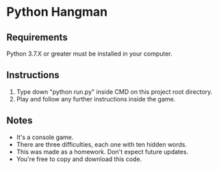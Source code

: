 # Python Hangman

## Requirements

Python 3.7.X or greater must be installed in your computer.

## Instructions

1. Type down "python run.py" inside CMD on this project root directory.
2. Play and follow any further instructions inside the game.

## Notes

- It's a console game.
- There are three difficulties, each one with ten hidden words.
- This was made as a homework. Don't expect future updates.
- You're free to copy and download this code.
